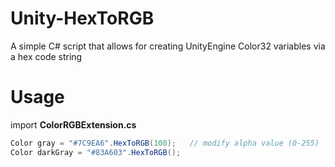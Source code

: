 # Unity-HexToRGB
A simple C# script that allows for creating UnityEngine Color32 variables via a hex code string

# Usage
import **ColorRGBExtension.cs**

```csharp
Color gray = "#7C9EA6".HexToRGB(100);   // modify alpha value (0-255)
Color darkGray = "#83A603".HexToRGB();
```
